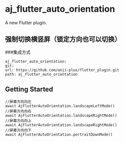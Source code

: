 # aj_flutter_auto_orientation

A new Flutter plugin.

## 强制切换横竖屏（锁定方向也可以切换）
###集成方式
```
aj_flutter_auto_orientation:
git:
url: https://github.com/anji-plus/flutter_plugin.git
path: aj_flutter_auto_orientation

```

## Getting Started
```
//屏幕方向向左
await AjFlutterAutoOrientation.landscapeLeftMode()
//屏幕方向向右
await AjFlutterAutoOrientation.landscapeRightMode()
//屏幕方向向上
await AjFlutterAutoOrientation.landscapeRightMode()
//屏幕方向向下
await AjFlutterAutoOrientation.portraitDownMode()
```
